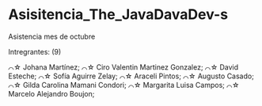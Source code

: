# Asisitencia_The_JavaDavaDev-s
Asistencia mes de octubre

Intregrantes: (9)

⌒☆  Johana Martínez;
⌒☆  Ciro Valentin Martinez Gonzalez;
⌒☆  David Esteche;
⌒☆  Sofía Aguirre Zelay;
⌒☆  Araceli Pintos;
⌒☆  Augusto Casado;
⌒☆  Gilda Carolina Mamani Condori;
⌒☆  Margarita Luisa Campos; 
⌒☆  Marcelo Alejandro Boujon;
